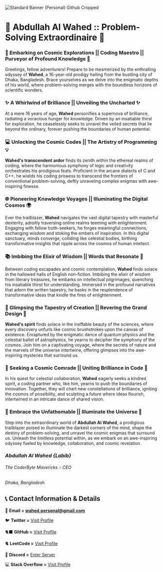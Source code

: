![Standard Banner (Personal) Github Cropped](https://github.com/Abdullah-Al-Wahed-Labib/Abdullah-Al-Wahed-Labib/assets/66773145/b7e3d95a-657d-45fd-90e3-19f3da6f2788)
# 🌟 Abdullah Al Wahed :: Problem-Solving Extraordinaire 🌟

### 🔭 Embarking on Cosmic Explorations || Coding Maestro || Purveyor of Profound Knowledge 🚀

Greetings, fellow adventurers! Prepare to be mesmerized by the enthralling odyssey of **Wahed**, a 16-year-old prodigy hailing from the bustling city of Dhaka, Bangladesh. Brace yourselves as we delve into the enigmatic depths of his world, where problem-solving merges with the boundless horizons of scientific wonders.

### ✨ A Whirlwind of Brilliance || Unveiling the Uncharted ✨

At a mere 16 years of age, **Wahed** personifies a supernova of brilliance, radiating a voracious hunger for knowledge. Driven by an insatiable thirst for exploration, he ceaselessly seeks to unravel the veiled secrets that lie beyond the ordinary, forever pushing the boundaries of human potential.

### 💻 Unlocking the Cosmic Codes || The Artistry of Programming 💡

**Wahed's transcendent ardor** finds its zenith within the ethereal realms of coding, where the harmonious symphony of logic and creativity orchestrates his prodigious feats. Proficient in the arcane dialects of C and C++, he wields his coding prowess to transcend the frontiers of conventional problem-solving, deftly unraveling complex enigmas with awe-inspiring finesse.

### 🌐 Pioneering Knowledge Voyages || Illuminating the Digital Cosmos 🌍

Ever the trailblazer, **Wahed** navigates the vast digital tapestry with masterful dexterity, adroitly traversing online realms teeming with enlightenment. Engaging with fellow truth-seekers, he forges meaningful connections, exchanging wisdom and stoking the embers of inspiration. In this digital sanctuary, minds converge, colliding like celestial bodies, birthing transformative insights that ripple across the cosmos of human intellect.

### 📚 Imbibing the Elixir of Wisdom || Words that Resonate 📖

Between coding escapades and cosmic contemplation, **Wahed** finds solace in the hallowed halls of English non-fiction. Imbibing the elixir of wisdom from literary treasures, he embarks on intellectual pilgrimages, quenching his insatiable thirst for understanding. Immersed in the profound narratives that adorn the written tapestry, he basks in the resplendence of transformative ideas that kindle the fires of enlightenment.

### 🔬 Glimpsing the Tapestry of Creation || Revering the Grand Design 🔭

**Wahed's spirit** finds solace in the ineffable beauty of the sciences, where every discovery unfurls like cosmic brushstrokes upon the canvas of existence. Enraptured by the enigmatic dance of quantum physics and the celestial ballet of astrophysics, he yearns to decipher the symphony of the cosmos. Join him on a captivating voyage, where the secrets of nature and the marvels of the universe intertwine, offering glimpses into the awe-inspiring mysteries that surround us.

### 🤝 Seeking a Cosmic Comrade || Uniting Brilliance in Code 🤝

In his quest for celestial collaboration, **Wahed** eagerly seeks a kindred spirit, a coding partner who, like him, yearns to push the boundaries of innovation. Together, they will chart new constellations of brilliance, igniting the cosmos of possibility, and sculpting a future where ideas flourish, intertwined in an intricate dance of shared vision.

### 🌟 Embrace the Unfathomable || Illuminate the Universe 🌟

Step into the extraordinary world of **Abdullah Al Wahed**, a prodigious trailblazer poised to illuminate the darkest corners of the mind, shape the destiny of problem-solving, and unravel the cosmic enigmas that surround us. Unleash the limitless potential within, as we embark on an awe-inspiring odyssey fueled by knowledge, collaboration, and cosmic revelation.
‎
‎
‎
‎


### ***Abdullah Al Wahed {Labib}*** 
###### The CoderByte Mavericks :: CEO 
###### Dhaka, Bangladesh



## 📞 Contact Information & Details

📧 **Email =  wahed.personal@gmail.com**

🐦 **Twitter =** [Visit Profile](https://twitter.com/Wahed7043)

🐈‍⬛ **GitHub =** [Visit Profile](https://github.com/Abdullah-Al-Wahed-Labib)

🐈 **LeetCode =** [Visit Profile](https://leetcode.com/Abdullah-Al-Wahed/)

👾 **Discord =** [Enter Server](https://discord.gg/6gwRqY7WAW)

💻 **Stack Overflow =** [Visit Profile](https://stackoverflow.com/users/21896208/abdullah-al-wahed?tab=profile)
